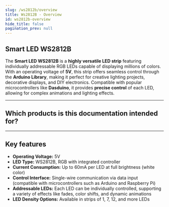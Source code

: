 ```yaml
---
slug: /ws2812b/overview
title: Ws2812B - Overview
id: ws2812b-overview
hide_title: false
pagination_prev: null
---
```


## Smart LED WS2812B

The **Smart LED WS2812B** is a **highly versatile LED strip** featuring individually addressable RGB LEDs capable of displaying millions of colors. With an operating voltage of **5V**, this strip offers seamless control through the **Arduino Library**, making it perfect for creative lighting projects, decorative displays, and DIY electronics. Compatible with popular microcontrollers like **Dasduino**, it provides **precise control** of each LED, allowing for complex animations and lighting effects.

<CenteredImage src="/img/ws2812b/333056.jpg" alt="Smart LED WS2812B" caption="Smart LED WS2812B Strip" width="700px" />

<!-- <CenteredImage src="/img/ws2812b/rainboww_vid.gif" alt="wow" caption="WS2812B Rainbow Effect" width="700px"/> -->

---

## Which products is this documentation intended for?

<QuickLink  
  title="Smart LED WS2812B Strip (10 LEDs)"  
  description="WS2812B-10"  
  url="https://soldered.com/product/smart-led-ws2812b-stick10/"  
  image="/img/ws2812b/333056.jpg"  
/>

<QuickLink  
  title="Smart LED WS2812B Strip Pixel"  
  description="WS2812B-1"  
  url="https://soldered.com/product/smart-led-ws2812b-pixel/"  
  image="/img/ws2812b/333054.jpg"  
/>

<QuickLink  
  title="Smart LED WS2812B Ring (7 LEDs)"  
  description="WS2812B-7"  
  url="https://soldered.com/product/smart-led-ws2812b-ring7/"  
  image="/img/ws2812b/333055.jpg"  
/>

<QuickLink  
  title="Smart LED WS2812B Ring (12 LEDs)"  
  description="WS2812B-12"  
  url="https://soldered.com/product/smart-led-ws2812b-ring12/"  
  image="/img/ws2812b/333070.jpg"  
/>

<QuickLink  
  title="Smart LED WS2812B Ring (24 LEDs)"  
  description="WS2812B-24"  
  url="https://soldered.com/product/smart-led-ws2812b-ring24/"  
  image="/img/ws2812b/333101.jpg"  
/>

---

## Key features

- **Operating Voltage:** 5V  
- **LED Type:** WS2812B, RGB with integrated controller  
- **Current Consumption:** Up to 60mA per LED at full brightness (white color)  
- **Control Interface:** Single-wire communication via data input (compatible with microcontrollers such as Arduino and Raspberry Pi)  
- **Addressable LEDs:** Each LED can be individually controlled, supporting a variety of effects like fades, color shifts, and dynamic animations  
- **LED Density Options:** Available in strips of 1, 7, 12, and more LEDs  